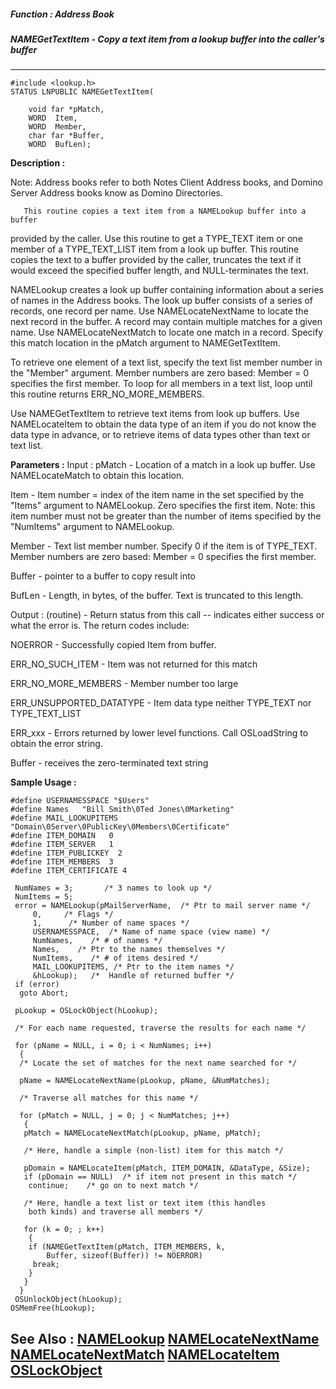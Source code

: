 ##### Function : Address Book
##### NAMEGetTextItem - Copy a text item from a lookup buffer into the caller's buffer
---
```
#include <lookup.h>
STATUS LNPUBLIC NAMEGetTextItem(

	void far *pMatch,
	WORD  Item,
	WORD  Member,
	char far *Buffer,
	WORD  BufLen);
```
**Description :**

Note:  Address books refer to both Notes Client Address books, and Domino 
Server Address books know as Domino Directories.

       This routine copies a text item from a NAMELookup buffer into a buffer 
provided by the caller. Use this routine to get a TYPE_TEXT item or one member 
of a TYPE_TEXT_LIST item from a look up buffer. This routine copies the text to 
a buffer provided by the caller, truncates the text if it would exceed the 
specified buffer length, and NULL-terminates the text.

NAMELookup creates a look up buffer containing information about a series of 
names in the Address books. The look up buffer consists of a series of records, 
one record per name. Use NAMELocateNextName to locate the next record in the 
buffer. A record may contain multiple matches for a given name. Use 
NAMELocateNextMatch to locate one match in a record. Specify this match 
location in the pMatch argument to NAMEGetTextItem.

To retrieve one element of a text list, specify the text list member number in 
the "Member" argument. Member numbers are zero based: Member = 0 specifies the 
first member. To loop for all members in a text list, loop until this routine 
returns ERR_NO_MORE_MEMBERS.

Use NAMEGetTextItem to retrieve text items from look up buffers. Use 
NAMELocateItem to obtain the data type of an item if you do not know the data 
type in advance, or to retrieve items of data types other than text or text 
list.

**Parameters :**
Input :
pMatch  -  Location of a match in a look up buffer. Use NAMELocateMatch to obtain this location.

Item  -  Item number = index of the item name in the set specified by the "Items" argument to NAMELookup. Zero specifies the first item. Note: this item number must not be greater than the number of items specified by the "NumItems" argument to NAMELookup.

Member  -  Text list member number. Specify 0 if the item is of TYPE_TEXT. Member numbers are zero based: Member = 0 specifies the first member.

Buffer  -  pointer to a buffer to copy result into

BufLen  -  Length, in bytes, of the buffer. Text is truncated to this length.

Output :
(routine)  -  Return status from this call -- indicates either success or what the error is. The return codes include:

NOERROR - Successfully copied Item from buffer.

ERR_NO_SUCH_ITEM - Item was not returned for this match

ERR_NO_MORE_MEMBERS - Member number too large

ERR_UNSUPPORTED_DATATYPE - Item data type neither TYPE_TEXT nor TYPE_TEXT_LIST

ERR_xxx - Errors returned by lower level functions. Call OSLoadString to obtain the error string.


Buffer  -  receives the zero-terminated text string


**Sample Usage :**
```
#define USERNAMESSPACE "$Users"
#define Names   "Bill Smith\0Ted Jones\0Marketing"
#define MAIL_LOOKUPITEMS "Domain\0Server\0PublicKey\0Members\0Certificate"
#define ITEM_DOMAIN   0
#define ITEM_SERVER   1
#define ITEM_PUBLICKEY  2
#define ITEM_MEMBERS  3
#define ITEM_CERTIFICATE 4
 
 NumNames = 3;       /* 3 names to look up */
 NumItems = 5;
 error = NAMELookup(pMailServerName,  /* Ptr to mail server name */
     0,     /* Flags */
     1,      /* Number of name spaces */
     USERNAMESSPACE,  /* Name of name space (view name) */
     NumNames,    /* # of names */
     Names,    /* Ptr to the names themselves */
     NumItems,    /* # of items desired */
     MAIL_LOOKUPITEMS, /* Ptr to the item names */
     &hLookup);   /*  Handle of returned buffer */
 if (error)
  goto Abort;

 pLookup = OSLockObject(hLookup);

 /* For each name requested, traverse the results for each name */

 for (pName = NULL, i = 0; i < NumNames; i++)
  {
  /* Locate the set of matches for the next name searched for */

  pName = NAMELocateNextName(pLookup, pName, &NumMatches);

  /* Traverse all matches for this name */

  for (pMatch = NULL, j = 0; j < NumMatches; j++)
   {
   pMatch = NAMELocateNextMatch(pLookup, pName, pMatch);

   /* Here, handle a simple (non-list) item for this match */

   pDomain = NAMELocateItem(pMatch, ITEM_DOMAIN, &DataType, &Size);
   if (pDomain == NULL)  /* if item not present in this match */
    continue;    /* go on to next match */

   /* Here, handle a text list or text item (this handles
    both kinds) and traverse all members */

   for (k = 0; ; k++)
    {
    if (NAMEGetTextItem(pMatch, ITEM_MEMBERS, k, 
        Buffer, sizeof(Buffer)) != NOERROR)
     break;
    }
   }
  }
 OSUnlockObject(hLookup);
OSMemFree(hLookup);
```
**See Also :**
[NAMELookup](/reference/Func/NAMELookup)
[NAMELocateNextName](/reference/Func/NAMELocateNextName)
[NAMELocateNextMatch](/reference/Func/NAMELocateNextMatch)
[NAMELocateItem](/reference/Func/NAMELocateItem)
[OSLockObject](/reference/Func/OSLockObject)
---
